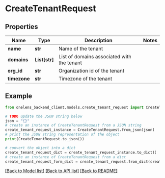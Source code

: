 # CreateTenantRequest


## Properties

Name | Type | Description | Notes
------------ | ------------- | ------------- | -------------
**name** | **str** | Name of the tenant | 
**domains** | **List[str]** | List of domains associated with the tenant | 
**org_id** | **str** | Organization id of the tenant | 
**timezone** | **str** | Timezone of the tenant | 

## Example

```python
from onelens_backend_client.models.create_tenant_request import CreateTenantRequest

# TODO update the JSON string below
json = "{}"
# create an instance of CreateTenantRequest from a JSON string
create_tenant_request_instance = CreateTenantRequest.from_json(json)
# print the JSON string representation of the object
print(CreateTenantRequest.to_json())

# convert the object into a dict
create_tenant_request_dict = create_tenant_request_instance.to_dict()
# create an instance of CreateTenantRequest from a dict
create_tenant_request_form_dict = create_tenant_request.from_dict(create_tenant_request_dict)
```
[[Back to Model list]](../README.md#documentation-for-models) [[Back to API list]](../README.md#documentation-for-api-endpoints) [[Back to README]](../README.md)


